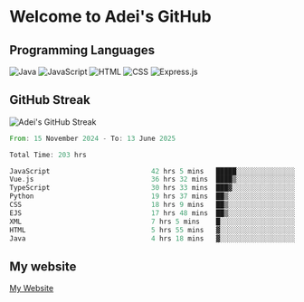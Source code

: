 # Welcome to Adei's GitHub

## Programming Languages
![Java](https://img.shields.io/badge/Java-007396?style=flat-square&logo=java&logoColor=white)
![JavaScript](https://img.shields.io/badge/JavaScript-F7DF1E?style=flat-square&logo=javascript&logoColor=black)
![HTML](https://img.shields.io/badge/HTML-E34F26?style=flat-square&logo=html5&logoColor=white)
![CSS](https://img.shields.io/badge/CSS-1572B6?style=flat-square&logo=css3&logoColor=white)
![Express.js](https://img.shields.io/badge/Express.js-000000?style=flat-square&logo=express&logoColor=white)


## GitHub Streak
![Adei's GitHub Streak](https://github-readme-streak-stats.herokuapp.com/?user=AdeiTamayo&hide_border=true)

<!--START_SECTION:waka-->

```rust
From: 15 November 2024 - To: 13 June 2025

Total Time: 203 hrs

JavaScript                         42 hrs 5 mins   █████░░░░░░░░░░░░░░░░░░░░   20.54 %
Vue.js                             36 hrs 32 mins  ████▒░░░░░░░░░░░░░░░░░░░░   17.83 %
TypeScript                         30 hrs 33 mins  ███▓░░░░░░░░░░░░░░░░░░░░░   14.91 %
Python                             19 hrs 37 mins  ██▒░░░░░░░░░░░░░░░░░░░░░░   09.57 %
CSS                                18 hrs 9 mins   ██▒░░░░░░░░░░░░░░░░░░░░░░   08.86 %
EJS                                17 hrs 48 mins  ██▒░░░░░░░░░░░░░░░░░░░░░░   08.69 %
XML                                7 hrs 5 mins    █░░░░░░░░░░░░░░░░░░░░░░░░   03.46 %
HTML                               5 hrs 55 mins   ▓░░░░░░░░░░░░░░░░░░░░░░░░   02.89 %
Java                               4 hrs 18 mins   ▓░░░░░░░░░░░░░░░░░░░░░░░░   02.10 %
```

<!--END_SECTION:waka-->

## My website
[My Website](https://adei.eus)


